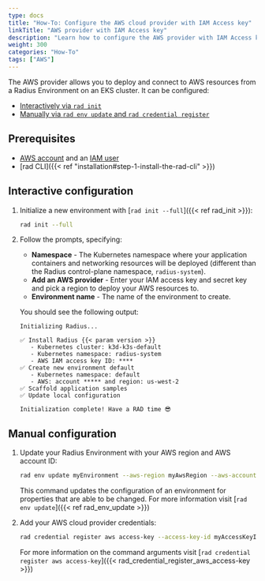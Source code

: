 ```yaml
---
type: docs
title: "How-To: Configure the AWS cloud provider with IAM Access key"
linkTitle: "AWS provider with IAM Access key"
description: "Learn how to configure the AWS provider with IAM Access key for your Radius Environment"
weight: 300
categories: "How-To"
tags: ["AWS"]
---
```


The AWS provider allows you to deploy and connect to AWS resources from a Radius Environment on an EKS cluster. It can be configured:

- [Interactively via `rad init`](#interactive-configuration)
- [Manually via `rad env update` and `rad credential register`](#manual-configuration)

## Prerequisites

- [AWS account](https://aws.amazon.com/premiumsupport/knowledge-center/create-and-activate-aws-account) and an [IAM user](https://docs.aws.amazon.com/IAM/latest/UserGuide/getting-started_create-admin-group.html)
- [rad CLI]({{< ref "installation#step-1-install-the-rad-cli" >}})

## Interactive configuration

1. Initialize a new environment with [`rad init --full`]({{< ref rad_init >}}):

   ```bash
   rad init --full
   ```

1. Follow the prompts, specifying:
   - **Namespace** - The Kubernetes namespace where your application containers and networking resources will be deployed (different than the Radius control-plane namespace, `radius-system`).
   - **Add an AWS provider** - Enter your IAM access key and secret key and pick a region to deploy your AWS resources to.
   - **Environment name** - The name of the environment to create.

   You should see the following output:

      ```
      Initializing Radius...

      ✅ Install Radius {{< param version >}}
         - Kubernetes cluster: k3d-k3s-default
         - Kubernetes namespace: radius-system
         - AWS IAM access key ID: ****
      ✅ Create new environment default
         - Kubernetes namespace: default
         - AWS: account ***** and region: us-west-2
      ✅ Scaffold application samples
      ✅ Update local configuration

      Initialization complete! Have a RAD time 😎
      ```

## Manual configuration

1. Update your Radius Environment with your AWS region and AWS account ID:

    ```bash
    rad env update myEnvironment --aws-region myAwsRegion --aws-account-id myAwsAccountId
    ```

    This command updates the configuration of an environment for properties that are able to be changed. For more information visit [`rad env update`]({{< ref rad_env_update >}})

1. Add your AWS cloud provider credentials:

    ```bash
    rad credential register aws access-key --access-key-id myAccessKeyId --secret-access-key mySecretAccessKey
    ```

    For more information on the command arguments visit [`rad credential register aws access-key`]({{< rad_credential_register_aws_access-key >}})
